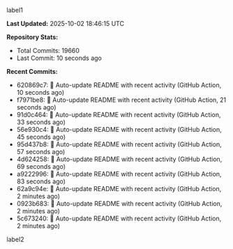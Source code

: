 
label1 
<!-- ACTIVITY_START -->
**Last Updated:** 2025-10-02 18:46:15 UTC

**Repository Stats:**
- Total Commits: 19660
- Last Commit: 10 seconds ago

**Recent Commits:**
- 620869c7: 🤖 Auto-update README with recent activity (GitHub Action, 10 seconds ago)
- f7971be8: 🤖 Auto-update README with recent activity (GitHub Action, 21 seconds ago)
- 91d0c464: 🤖 Auto-update README with recent activity (GitHub Action, 33 seconds ago)
- 56e930c4: 🤖 Auto-update README with recent activity (GitHub Action, 45 seconds ago)
- 95d437b8: 🤖 Auto-update README with recent activity (GitHub Action, 57 seconds ago)
- 4d624258: 🤖 Auto-update README with recent activity (GitHub Action, 69 seconds ago)
- a9222996: 🤖 Auto-update README with recent activity (GitHub Action, 83 seconds ago)
- 62a9c94e: 🤖 Auto-update README with recent activity (GitHub Action, 2 minutes ago)
- 0923b683: 🤖 Auto-update README with recent activity (GitHub Action, 2 minutes ago)
- 5c673240: 🤖 Auto-update README with recent activity (GitHub Action, 2 minutes ago)
<!-- ACTIVITY_END -->

label2
